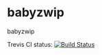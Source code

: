 # babyzwip
babyzwip

Trevis CI status: [![Build Status](https://travis-ci.org/magicus/babyzwip.svg?branch=master)](https://travis-ci.org/magicus/babyzwip)
